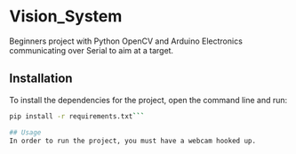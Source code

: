 # Vision_System
Beginners project with Python OpenCV and Arduino Electronics communicating over Serial to aim at a target.

## Installation
To install the dependencies for the project, open the command line and run:
```bash
pip install -r requirements.txt```

## Usage
In order to run the project, you must have a webcam hooked up.
